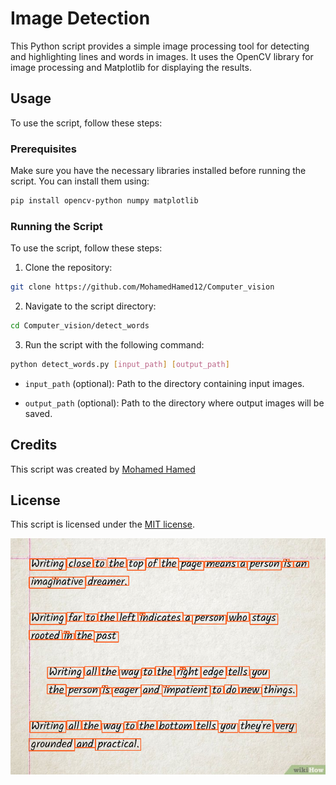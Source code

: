 # Image Detection 

This Python script provides a simple image processing tool for detecting and highlighting lines and words in images. It uses the OpenCV library for image processing and Matplotlib for displaying the results.

## Usage

To use the script, follow these steps:

### Prerequisites

Make sure you have the necessary libraries installed before running the script. You can install them using:

```bash
pip install opencv-python numpy matplotlib

```

### Running the Script

To use the script, follow these steps:

1. Clone the repository:

```bash
git clone https://github.com/MohamedHamed12/Computer_vision
```

2. Navigate to the script directory:

```bash
cd Computer_vision/detect_words
```



3. Run the script with the following command:

```bash
python detect_words.py [input_path] [output_path]

```

- `input_path` (optional): Path to the directory containing input images.

- `output_path` (optional): Path to the directory where output images will be saved.

## Credits

This script was created by [Mohamed Hamed](https://github.com/MohamedHamed12)

## License

This script is licensed under the [MIT license](LICENSE.txt).

![Alt text](data/image.png)

